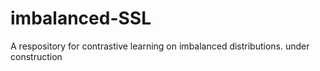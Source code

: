 # imbalanced-SSL
A respository for contrastive learning on imbalanced distributions. 
under construction

